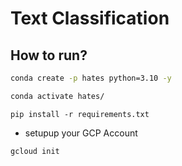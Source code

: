 # Text Classification

## How to run?

```cmd
conda create -p hates python=3.10 -y

```
```cmd
conda activate hates/
```

```
pip install -r requirements.txt

```
- setupup your GCP Account
```
gcloud init
```